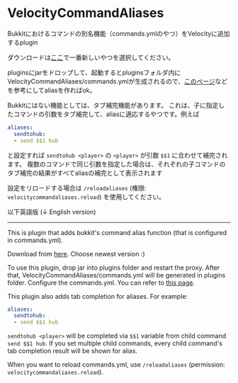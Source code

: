 # VelocityCommandAliases
Bukkitにおけるコマンドの別名機能（commands.ymlのやつ）をVelocityに追加するplugin

ダウンロードは[ここ](https://github.com/okocraft/VelocityCommandAliases/releases)で一番新しいやつを選択してください。

pluginsにjarをドロップして、起動するとpluginsフォルダ内にVelocityCommandAliases/commands.ymlが生成されるので、[このページ](https://www.spigotmc.org/go/commands-yml)などを参考にしてaliasを作ればok。

Bukkitにはない機能としては、タブ補完機能があります。
これは、子に指定したコマンドの引数をタブ補完して、aliasに適応するやつです。例えば

```yml
aliases:
  sendtohub:
  - send $$1 hub
```

と設定すれば `sendtohub <player>` の `<player>` が引数 `$$1` に合わせて補完されます。
複数のコマンドで同じ引数を指定した場合は、それぞれの子コマンドのタブ補完の結果がすべてaliasの補完として表示されます

設定をリロードする場合は
`/reloadaliases` (権限: `velocitycommandaliases.reload`)
を使用してください。


以下英語版 (↓ English version)

--- 

This is plugin that adds bukkit's command alias function (that is configured in commands.yml).

Download from [here](https://github.com/okocraft/VelocityCommandAliases/releases). Choose newest version :)

To use this plugin, drop jar into plugins folder and restart the proxy. After that, VelocityCommandAliases/commands.yml will be generated in plugins folder. Configure the commands.yml. You can refer to [this page](https://www.spigotmc.org/go/commands-yml).

This plugin also adds tab completion for aliases. For example:

```yml
aliases:
  sendtohub:
  - send $$1 hub
```

`sendtohub <player>` will be completed via `$$1` variable from child command `send $$1 hub`.
If you set multiple child commands, every child command's tab completion result will be shown for alias.

When you want to reload commands.yml, use `/reloadaliases` (permission: `velocitycommandaliases.reload`).
